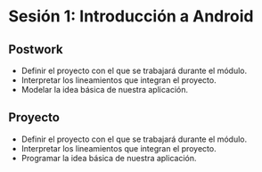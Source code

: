 # Sesión 1: Introducción a Android

## Postwork

- Definir el proyecto con el que se trabajará durante el módulo.
- Interpretar los lineamientos que integran el proyecto.
- Modelar la idea básica de nuestra aplicación.

## Proyecto 

- Definir el proyecto con el que se trabajará durante el módulo.
- Interpretar los lineamientos que integran el proyecto.
- Programar la idea básica de nuestra aplicación.